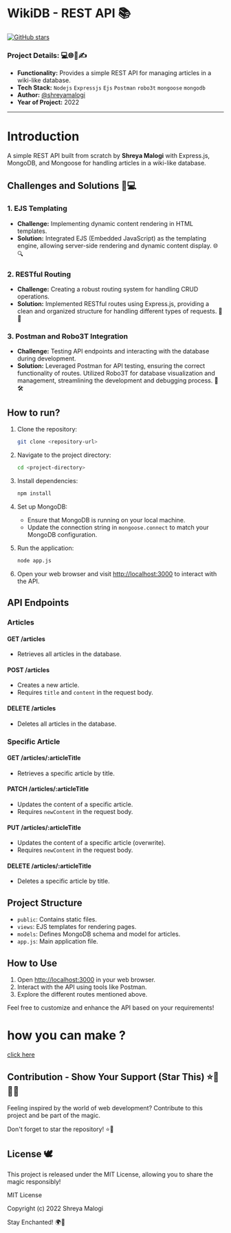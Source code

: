 # WikiDB - REST API 📚


[![GitHub stars](https://img.shields.io/github/stars/shreyamalogi/wikiDB.svg?style=social)](https://github.com/shreyamalogi/wikiDB/stargazers)

### Project Details: 💻🌐📅✍️

- **Functionality:** Provides a simple REST API for managing articles in a wiki-like database.
- **Tech Stack:** ``Nodejs`` ``Expressjs`` ``Ejs`` ``Postman``  ``robo3t`` ``mongoose`` ``mongodb``
- **Author:** [@shreyamalogi](https://github.com/shreyamalogi/)
- **Year of Project:** 2022

---


# Introduction

A simple REST API built from scratch by **Shreya Malogi** with Express.js, MongoDB, and Mongoose for handling articles in a wiki-like database.

##  Challenges and Solutions 🚀💻

### 1. EJS Templating
- **Challenge:** Implementing dynamic content rendering in HTML templates.
- **Solution:** Integrated EJS (Embedded JavaScript) as the templating engine, allowing server-side rendering and dynamic content display. 🌐🔍

### 2. RESTful Routing
- **Challenge:** Creating a robust routing system for handling CRUD operations.
- **Solution:** Implemented RESTful routes using Express.js, providing a clean and organized structure for handling different types of requests. 🚀🌐

### 3. Postman and Robo3T Integration
- **Challenge:** Testing API endpoints and interacting with the database during development.
- **Solution:** Leveraged Postman for API testing, ensuring the correct functionality of routes. Utilized Robo3T for database visualization and management, streamlining the development and debugging process. 🧪🛠️


## How to run?

1. Clone the repository:

   ```bash
   git clone <repository-url>
   ```

2. Navigate to the project directory:

   ```bash
   cd <project-directory>
   ```

3. Install dependencies:

   ```bash
   npm install
   ```

4. Set up MongoDB:

   - Ensure that MongoDB is running on your local machine.
   - Update the connection string in `mongoose.connect` to match your MongoDB configuration.

5. Run the application:

   ```bash
   node app.js
   ```

6. Open your web browser and visit [http://localhost:3000](http://localhost:3000) to interact with the API.

## API Endpoints

### Articles

#### GET /articles

- Retrieves all articles in the database.

#### POST /articles

- Creates a new article.
- Requires `title` and `content` in the request body.

#### DELETE /articles

- Deletes all articles in the database.

### Specific Article

#### GET /articles/:articleTitle

- Retrieves a specific article by title.

#### PATCH /articles/:articleTitle

- Updates the content of a specific article.
- Requires `newContent` in the request body.

#### PUT /articles/:articleTitle

- Updates the content of a specific article (overwrite).
- Requires `newContent` in the request body.

#### DELETE /articles/:articleTitle

- Deletes a specific article by title.

## Project Structure

- `public`: Contains static files.
- `views`: EJS templates for rendering pages.
- `models`: Defines MongoDB schema and model for articles.
- `app.js`: Main application file.

## How to Use

1. Open [http://localhost:3000](http://localhost:3000) in your web browser.
2. Interact with the API using tools like Postman.
3. Explore the different routes mentioned above.

Feel free to customize and enhance the API based on your requirements!

# how you can make ?
[click here](https://github.com/shreyamalogi/REST-API/blob/main/rest%20api%20overview.pdf)


## Contribution - Show Your Support (Star This) ⭐🌟📜✨

Feeling inspired by the world of web development? Contribute to this project and be part of the magic.

Don't forget to star the repository! ⭐🌟

## License 🕊️

This project is released under the MIT License, allowing you to share the magic responsibly!

MIT License

Copyright (c) 2022 Shreya Malogi

Stay Enchanted! 🌍💙




